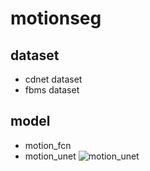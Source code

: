 # motionseg

## dataset
- cdnet dataset
- fbms dataset

## model
- motion_fcn
- motion_unet
![motion_unet](models/motion_unet.png)